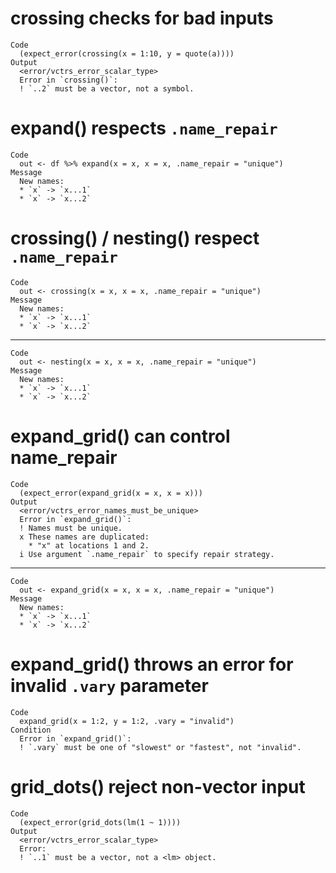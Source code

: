 # crossing checks for bad inputs

    Code
      (expect_error(crossing(x = 1:10, y = quote(a))))
    Output
      <error/vctrs_error_scalar_type>
      Error in `crossing()`:
      ! `..2` must be a vector, not a symbol.

# expand() respects `.name_repair`

    Code
      out <- df %>% expand(x = x, x = x, .name_repair = "unique")
    Message
      New names:
      * `x` -> `x...1`
      * `x` -> `x...2`

# crossing() / nesting() respect `.name_repair`

    Code
      out <- crossing(x = x, x = x, .name_repair = "unique")
    Message
      New names:
      * `x` -> `x...1`
      * `x` -> `x...2`

---

    Code
      out <- nesting(x = x, x = x, .name_repair = "unique")
    Message
      New names:
      * `x` -> `x...1`
      * `x` -> `x...2`

# expand_grid() can control name_repair

    Code
      (expect_error(expand_grid(x = x, x = x)))
    Output
      <error/vctrs_error_names_must_be_unique>
      Error in `expand_grid()`:
      ! Names must be unique.
      x These names are duplicated:
        * "x" at locations 1 and 2.
      i Use argument `.name_repair` to specify repair strategy.

---

    Code
      out <- expand_grid(x = x, x = x, .name_repair = "unique")
    Message
      New names:
      * `x` -> `x...1`
      * `x` -> `x...2`

# expand_grid() throws an error for invalid `.vary` parameter

    Code
      expand_grid(x = 1:2, y = 1:2, .vary = "invalid")
    Condition
      Error in `expand_grid()`:
      ! `.vary` must be one of "slowest" or "fastest", not "invalid".

# grid_dots() reject non-vector input

    Code
      (expect_error(grid_dots(lm(1 ~ 1))))
    Output
      <error/vctrs_error_scalar_type>
      Error:
      ! `..1` must be a vector, not a <lm> object.


